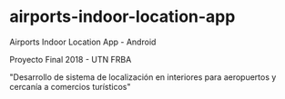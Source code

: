 # airports-indoor-location-app
Airports Indoor Location App - Android

Proyecto Final 2018 - UTN FRBA 

"Desarrollo de sistema de localización en interiores para aeropuertos y cercanía a comercios turísticos"

